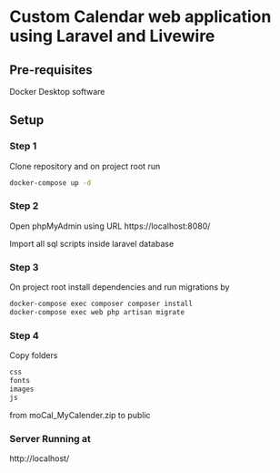 # Custom Calendar web application using Laravel and Livewire

## Pre-requisites
Docker Desktop software

## Setup
### Step 1
Clone repository and on project root run
```sh
docker-compose up -d
```
### Step 2
Open phpMyAdmin using URL https://localhost:8080/

Import all sql scripts inside laravel database

### Step 3
On project root install dependencies and run migrations by
```sh
docker-compose exec composer composer install
docker-compose exec web php artisan migrate
```

### Step 4
Copy folders 
```sh
css
fonts
images
js
```
from moCal_MyCalender.zip to public

### Server Running at
http://localhost/